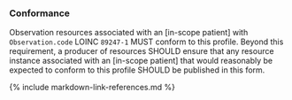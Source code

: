 ### Conformance

Observation resources associated with an [in-scope patient] with `Observation.code` LOINC `89247-1` MUST conform to this profile. Beyond this requirement, a producer of resources SHOULD ensure that any resource instance associated with an [in-scope patient] that would reasonably be expected to conform to this profile SHOULD be published in this form.

{% include markdown-link-references.md %}